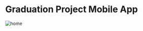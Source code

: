 # Graduation Project Mobile App

![home](https://github.com/user-attachments/assets/c9d23254-977b-4e53-80e7-446dfdde485f)

